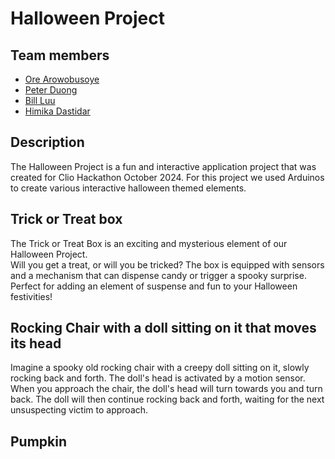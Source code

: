 # Halloween Project


## Team members
- [Ore Arowobusoye](https://github.com/orearow)
- [Peter Duong](https://github.com/pduong96)
- [Bill Luu](https://github.com/bill-luu)
- [Himika Dastidar](https://github.com/himika-dastidar)

## Description
The Halloween Project is a fun and interactive application project that was created for Clio Hackathon October 2024.
For this project we used Arduinos to create various interactive halloween themed elements.


## Trick or Treat box
The Trick or Treat Box is an exciting and mysterious element of our Halloween Project.  
Will you get a treat, or will you be tricked? The box is equipped with sensors and a mechanism that can dispense
candy or trigger a spooky surprise. Perfect for adding an element of suspense and fun to your Halloween festivities!


## Rocking Chair with a doll sitting on it that moves its head
Imagine a spooky old rocking chair with a creepy doll sitting on it, slowly rocking back and forth. 
The doll's head is activated by a motion sensor. When you approach the chair, the doll's head will turn towards you 
and turn back. The doll will then continue rocking back and forth, waiting for the next unsuspecting victim to approach.


## Pumpkin
